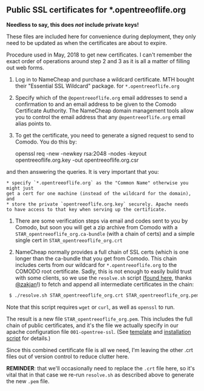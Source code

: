 ## Public SSL certificates for *.opentreeoflife.org

**Needless to say, this does _not_ include private keys!**

These files are included here for convenience during deployment, they only need
    to be updated as when the certificates are about to expire.

Procedure used in May, 2018 to get new certificates.
I can't remember the exact order of operations around step 2 and 3 as
it is all a matter of filling out web forms.

  1. Log in to NameCheap and purchase a wildcard certificate.
  MTH bought their "Essential SSL Wildcard" package.
  for `*.opentreeoflife.org`

  1. Specify which of the `@opentreeoflife.org` email addresses to send a confirmation to
    and an email address to be given to the Comodo Certificate Authority.
    The NameCheap domain management tools allow you to control the email address
    that any `@opentreeoflife.org` email alias points to.

  1. To get the certificate, you need to generate a signed request to 
      send to Comodo. You do this by:

        openssl req -new -newkey rsa:2048 -nodes -keyout opentreeoflife.org.key -out opentreeoflife.org.csr

   and then answering the queries. It is very important that you:

    * specify `*.opentreeoflife.org` as the "Common Name" otherwise you might just
    get a cert for one machine (instead of the wildcard for the domain), and
    * store the private `opentreeoflife.org.key` securely. Apache needs
    to have access to that key when serving up the certificate.

  1. There are some verification steps via email and codes sent to you by Comodo, but
  soon you will get a zip archive from Comodo with a `STAR_opentreeoflife_org.ca-bundle`
  (with a chain of certs) and a simple single cert in `STAR_opentreeoflife_org.crt`

  1. NameCheap normally provides a full chain of SSL certs (which is one longer than
  the ca-bundle that you get from Comodo. This chain includes certs from our wildcard for
  `*.opentreeoflife.org` to the COMODO root certificate. 
  Sadly, this is not enough to easily build trust with some clients, so we use
  the `resolve.sh` script ([found here](https://github.com/zan/cert-chain-resolver), 
  thanks [@zakjan](https://github.com/zan)!) to fetch and append all intermediate
  certificates in the chain:
```bash
 $ ./resolve.sh STAR_opentreeoflife_org.crt STAR_opentreeoflife_org.pem
```
   Note that this script requires `wget` or `curl`, as well as `openssl` to run.

The result is a new file `STAR_opentreeoflife_org.pem`. This includes the full
chain of public certificates, and it's the file we actually specify in our
apache configuration file `001-opentree-ssl`. (See
[template](https://github.com/OpenTreeOfLife/germinator/blob/master/deploy/setup/opentree-ssl.conf)
and 
[installation script](https://github.com/OpenTreeOfLife/germinator/blob/master/deploy/restart-apache.sh)
for details.)

Since this combined certificate file is all we need, I'm leaving the other
.crt files out of version control to reduce clutter here.

**REMINDER**: that we'll occasionally need to replace the `.crt` file here, so
it's vital that in that case we re-run `resolve.sh` as described above to
generate the new `.pem` file.


